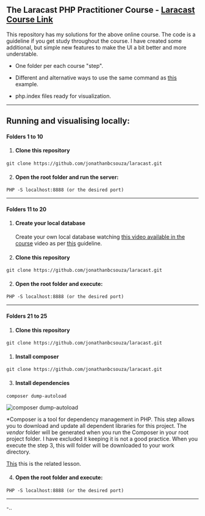 ## The Laracast PHP Practitioner Course - [Laracast Course Link](https://laracasts.com/series/php-for-beginners)

This repository has my solutions for the above online course.
The code is a guideline if you get study throughout the course.
I have created some additional, but simple new features to make the UI a bit better and more understable.

- One folder per each course "step".

- Different and alternative ways to use the same command as [this](/4-%20PHP%20and%20HTML/index.php) example.

- php.index files ready for visualization.

<hr>

## Running and visualising locally: 
#### Folders 1 to 10

1. #### Clone this repository 
```
git clone https://github.com/jonathanbcsouza/laracast.git
```

2. #### Open the root folder and run the server:  
```
PHP -S localhost:8888 (or the desired port)
```

<hr>

#### Folders 11 to 20

1. #### Create your local database
    Create your own local database watching [this video available in the course](https://laracasts.com/series/php-for-beginners/episodes/11) video as per [this](/11-%20MySql/index.sql) guideline.

1. #### Clone this repository 
```
git clone https://github.com/jonathanbcsouza/laracast.git
```

2. #### Open the root folder and execute: 
```
PHP -S localhost:8888 (or the desired port)
```

<hr>

#### Folders 21 to 25

1. #### Clone this repository 
```
git clone https://github.com/jonathanbcsouza/laracast.git
```
1. #### Install composer 
```
git clone https://github.com/jonathanbcsouza/laracast.git
```
3. #### Install dependencies  
```
composer dump-autoload
```
![composer dump-autoload](https://media.giphy.com/media/Ib6i1vCy6I7IggiQbD/giphy.gif)

*Composer is a tool for dependency management in PHP. 
This step allows you to download and update all dependent libraries for this project.
The _vendor_ folder will be generated when you run the Composer in your root project folder. I have excluded it keeping it is not a good practice. When you execute the step 3, this will folder will be downloaded to your work directory.


[This](https://laracasts.com/series/php-for-beginners/episodes/21) this is the related lesson.

4. #### Open the root folder and execute:  
```
PHP -S localhost:8888 (or the desired port)
```
<hr>
-..





